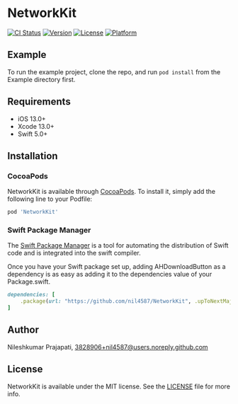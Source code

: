 # NetworkKit

[![CI Status](https://img.shields.io/travis/nil4587/NetworkKit.svg?style=flat)](https://travis-ci.org/nil4587/NetworkKit)
[![Version](https://img.shields.io/cocoapods/v/NetworkKit.svg?style=flat)](https://cocoapods.org/pods/NetworkKit)
[![License](https://img.shields.io/cocoapods/l/NetworkKit.svg?style=flat)](https://cocoapods.org/pods/NetworkKit)
[![Platform](https://img.shields.io/cocoapods/p/NetworkKit.svg?style=flat)](https://cocoapods.org/pods/NetworkKit)

## Example

To run the example project, clone the repo, and run `pod install` from the Example directory first.

## Requirements

- iOS 13.0+
- Xcode 13.0+
- Swift 5.0+

## Installation

### CocoaPods

NetworkKit is available through [CocoaPods](https://cocoapods.org). To install
it, simply add the following line to your Podfile:

```ruby
pod 'NetworkKit'
```

### Swift Package Manager

The [Swift Package Manager](https://www.swift.org/package-manager/) is a tool for automating the distribution of Swift code and is integrated into the swift compiler.

Once you have your Swift package set up, adding AHDownloadButton as a dependency is as easy as adding it to the dependencies value of your Package.swift.

```ruby
dependencies: [
    .package(url: "https://github.com/nil4587/NetworkKit", .upToNextMajor(from: "0.1.0"))
]
```

## Author

Nileshkumar Prajapati, 3828906+nil4587@users.noreply.github.com

## License

NetworkKit is available under the MIT license. See the [LICENSE](https://github.com/nil4587/NetworkKit/blob/main/LICENSE) file for more info.
